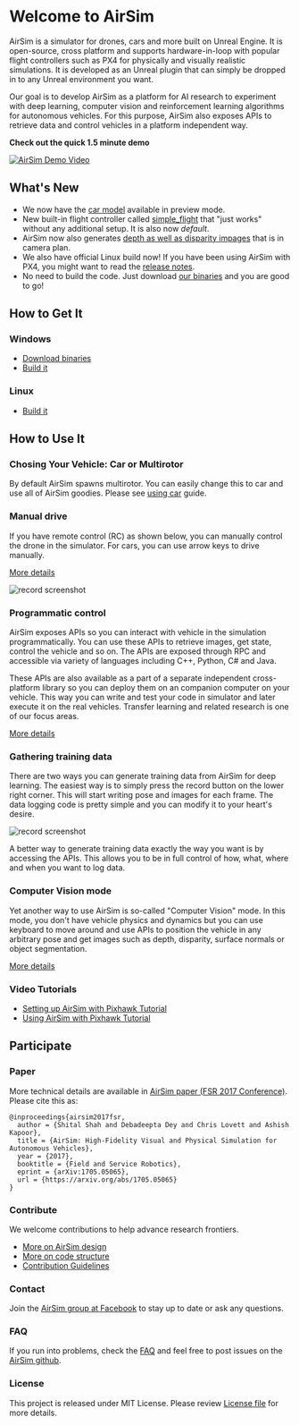 # Welcome to AirSim

AirSim is a simulator for drones, cars and more built on Unreal Engine. It is open-source, cross platform and supports hardware-in-loop with popular flight controllers such as PX4 for physically and visually realistic simulations. It is developed as an Unreal plugin that can simply be dropped in to any Unreal environment you want.

Our goal is to develop AirSim as a platform for AI research to experiment with deep learning, computer vision and reinforcement learning algorithms for autonomous vehicles. For this purpose, AirSim also exposes APIs to retrieve data and control vehicles in a platform independent way.

**Check out the quick 1.5 minute demo**

[![AirSim Demo Video](docs/images/demo_video.png)](https://youtu.be/-WfTr1-OBGQ)

## What's New

* We now have the [car model](docs/using_car.md) available in preview mode.
* New built-in flight controller called [simple_flight](simple_flight.md) that "just works" without any additional setup. It is also now *default*. 
* AirSim now also generates [depth as well as disparity impages](image_apis.md) that is in camera plan. 
* We also have official Linux build now! If you have been using AirSim with PX4, you might want to read the [release notes](docs/release_notes.md).
* No need to build the code. Just download [our binaries](https://github.com/Microsoft/AirSim/releases) and you are good to go!

## How to Get It

### Windows
* [Download binaries](docs/use_precompiled.md)
* [Build it](docs/build_windows.md)

### Linux
* [Build it](docs/build_linux.md)

## How to Use It

### Chosing Your Vehicle: Car or Multirotor
By default AirSim spawns multirotor. You can easily change this to car and use all of AirSim goodies. Please see [using car](docs/using_car.md) guide.

### Manual drive

If you have remote control (RC) as shown below, you can manually control the drone in the simulator. For cars, you can use arrow keys to drive manually.

[More details](docs/remote_control.md)

![record screenshot](docs/images/DroneGIF-03.gif)

### Programmatic control

AirSim exposes APIs so you can interact with vehicle in the simulation programmatically. You can use these APIs to retrieve images, get state, control the vehicle and so on. The APIs are exposed through RPC and accessible via variety of languages including C++, Python, C# and Java.

These APIs are also available as a part of a separate independent cross-platform library so you can deploy them on an companion computer on your vehicle. This way you can write and test your code in simulator and later execute it on the real vehicles. Transfer learning and related research is one of our focus areas.

[More details](docs/apis.md)

### Gathering training data

There are two ways you can generate training data from AirSim for deep learning. The easiest way is to simply press the record button on the lower right corner. This will start writing pose and images for each frame. The data logging code is pretty simple and you can modify it to your heart's desire.

![record screenshot](docs/images/record_data.png)

A better way to generate training data exactly the way you want is by accessing the APIs. This allows you to be in full control of how, what, where and when you want to log data. 

### Computer Vision mode

Yet another way to use AirSim is so-called "Computer Vision" mode. In this mode, you don't have vehicle physics and dynamics but you can use keyboard to move around and use APIs to position the vehicle in any arbitrary pose and get images such as depth, disparity, surface normals or object segmentation. 

[More details](image_apis.md)

### Video Tutorials

- [Setting up AirSim with Pixhawk Tutorial](https://youtu.be/1oY8Qu5maQQ) 
- [Using AirSim with Pixhawk Tutorial](https://youtu.be/HNWdYrtw3f0)

## Participate

### Paper

More technical details are available in [AirSim paper (FSR 2017 Conference)](https://arxiv.org/abs/1705.05065). Please cite this as:
```
@inproceedings{airsim2017fsr,
  author = {Shital Shah and Debadeepta Dey and Chris Lovett and Ashish Kapoor},
  title = {AirSim: High-Fidelity Visual and Physical Simulation for Autonomous Vehicles},
  year = {2017},
  booktitle = {Field and Service Robotics},
  eprint = {arXiv:1705.05065},
  url = {https://arxiv.org/abs/1705.05065}
}
```

### Contribute

We welcome contributions to help advance research frontiers. 

* [More on AirSim design](docs/design.md)
* [More on code structure](docs/code_structure.md)
* [Contribution Guidelines](docs/contributing.md)

### Contact

Join the [AirSim group at Facebook](https://www.facebook.com/groups/1225832467530667/) to stay up to date or ask any questions.

### FAQ

If you run into problems, check the [FAQ](docs/faq.md) and feel free to post issues on the [AirSim github](https://github.com/Microsoft/AirSim/issues).

### License

This project is released under MIT License. Please review [License file](LICENSE) for more details.
